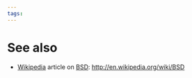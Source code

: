 ```yaml
---
tags: 
---
```


# See also

-   [Wikipedia](/wiki/Wikipedia) article on [BSD](/wiki/BSD): <http://en.wikipedia.org/wiki/BSD>

